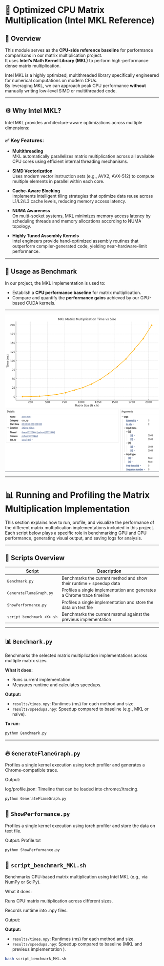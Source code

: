 # 🧠 Optimized CPU Matrix Multiplication (Intel MKL Reference)

## 📌 Overview

This module serves as the **CPU-side reference baseline** for performance comparisons in our matrix multiplication project.  
It uses **Intel’s Math Kernel Library (MKL)** to perform high-performance dense matrix multiplication.

Intel MKL is a highly optimized, multithreaded library specifically engineered for numerical computations on modern CPUs.  
By leveraging MKL, we can approach peak CPU performance **without** manually writing low-level SIMD or multithreaded code.

---

## ⚙️ Why Intel MKL?

Intel MKL provides architecture-aware optimizations across multiple dimensions:

### ✅ Key Features:

- **Multithreading**  
  MKL automatically parallelizes matrix multiplication across all available CPU cores using efficient internal threading mechanisms.

- **SIMD Vectorization**  
  Uses modern vector instruction sets (e.g., AVX2, AVX-512) to compute multiple elements in parallel within each core.

- **Cache-Aware Blocking**  
  Implements intelligent tiling strategies that optimize data reuse across L1/L2/L3 cache levels, reducing memory access latency.

- **NUMA Awareness**  
  On multi-socket systems, MKL minimizes memory access latency by scheduling threads and memory allocations according to NUMA topology.

- **Highly Tuned Assembly Kernels**  
  Intel engineers provide hand-optimized assembly routines that outperform compiler-generated code, yielding near-hardware-limit performance.

---

## 🧪 Usage as Benchmark

In our project, the MKL implementation is used to:

- Establish a **CPU performance baseline** for matrix multiplication.
- Compare and quantify the **performance gains** achieved by our GPU-based CUDA kernels.

---
![Performance Plot](images/gragh1.png)
![Performance Plot](images/profiling.png)

---
# 📊 Running and Profiling the Matrix Multiplication Implementation

This section explains how to run, profile, and visualize the performance of the different matrix multiplication implementations included in this project. Each script below plays a specific role in benchmarking GPU and CPU performance, generating visual output, and saving logs for analysis.

---

## 🔧 Scripts Overview

| Script                   | Description                                                                 |
|--------------------------|-----------------------------------------------------------------------------|
| `Benchmark.py`           | Benchmarks the current method and show their runtime + speedup data         |
| `GenerateFlameGraph.py`  | Profiles a single implementation and generates a Chrome trace timeline      |
| `ShowPerformance.py`     | Profiles a single implementation and store the data on text file            |
| `script_benchmark_<X>.sh`| Benchmarks the current matmul against the previeus implementation           |                     

---

## 📊 `Benchmark.py`

Benchmarks the selected matrix multiplication implementations across multiple matrix sizes.

**What it does:**
- Runs current implementation
- Measures runtime and calculates speedups.

**Output:**
- `results/times.npy`: Runtimes (ms) for each method and size.
- `results/speedups.npy`: Speedup compared to baseline (e.g., MKL or naive).

**To run:**
```bash
python Benchmark.py
```
---
## 🔥 `GenerateFlameGraph.py`

Profiles a single kernel execution using torch.profiler and generates a Chrome-compatible trace.

Output:

log/profile.json: Timeline that can be loaded into chrome://tracing.

```bash
python GenerateFlameGraph.py
```

## 📄 `ShowPerformance.py`

Profiles a single kernel execution using torch.profiler and store the data on text file.

Output:
Profile.txt

```bash
python ShowPerformance.py
```

## 🧪 `script_benchmark_MKL.sh`
Benchmarks CPU-based matrix multiplication using Intel MKL (e.g., via NumPy or SciPy).

What it does:

Runs CPU matrix multiplication across different sizes.

Records runtime into .npy files.

Output:

**Output:**
- `results/times.npy`: Runtimes (ms) for each method and size.
- `results/speedups.npy`: Speedup compared to baseline (MKL and previeus implementation  ).

```bash
bash script_benchmark_MKL.sh
```





